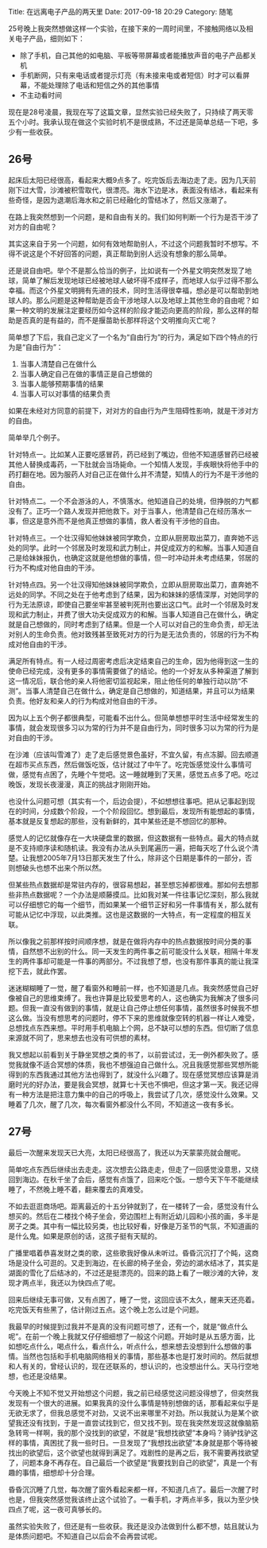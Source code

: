 Title: 在远离电子产品的两天里
Date: 2017-09-18 20:29
Category: 随笔

25号晚上我突然想做这样一个实验，在接下来的一周时间里，不接触网络以及相关电子产品，细则如下：

* 除了手机，自己其他的如电脑、平板等带屏幕或者能播放声音的电子产品都关机
* 手机断网，只有来电话或者提示灯亮（有未接来电或者短信）时才可以看屏幕，不能处理除了电话和短信之外的其他事情
* 不主动看时间

现在是28号凌晨，我现在写了这篇文章，显然实验已经失败了，只持续了两天零五个小时。我承认现在做这个实验时机不是很成熟，不过还是简单总结一下吧，多少有一些收获。

## 26号

起床后太阳已经很高，看起来大概9点多了。吃完饭后去海边走了走。因为几天前刚下过大雪，沙滩被积雪取代，很漂亮。海水下边是冰，表面没有结冰，看起来有些奇怪，是因为退潮后海水和之前已经融化的雪结冰了，然后又涨潮了。

在路上我突然想到一个问题，是和自由有关的。我们如何判断一个行为是否干涉了对方的自由呢？

其实这来自于另一个问题，如何有效地帮助别人，不过这个问题我暂时不想写。不得不说这是个不好回答的问题，真正帮助到别人远没有想象的那么简单。

还是说自由吧。举个不是那么恰当的例子，比如说有一个外星文明突然发现了地球，简单了解后发现地球已经被地球人破坏得不成样子，而地球人似乎过得不那么幸福。而这个外星文明拥有先进的技术，同时生活得很幸福，想必是可以帮助到地球人的。那么问题是这种帮助是否会干涉地球人以及地球上其他生命的自由呢？如果一种文明的发展注定要经历如今这样的阶段才能迈向更高的阶段，那么这样的帮助是否真的是有益的，而不是揠苗助长那样将这个文明推向灭亡呢？

简单想了下后，我自己定义了一个名为“自由行为”的行为，满足如下四个特点的行为是“自由行为”：

1. 当事人清楚自己在做什么
2. 当事人确定自己在做的事情正是自己想做的
3. 当事人能够预期事情的结果
4. 当事人可以对事情的结果负责

如果在未经对方同意的前提下，对对方的自由行为产生阻碍性影响，就是干涉对方的自由。

简单举几个例子。

针对特点一。比如某人正要吃感冒药，药已经到了嘴边，但他不知道感冒药已经被其他人替换成毒药，一下肚就会当场毙命。一个知情人发现，手疾眼快将他手中的药打翻在地。因为服药人对自己正在做什么并不清楚，知情人的行为不是干涉他的自由。

针对特点二。一个不会游泳的人，不慎落水。他知道自己的处境，但挣脱的力气都没有了。正巧一个路人发现并把他救下。对于当事人，他清楚自己在经历落水一事，但这是意外而不是他真正想做的事情，救人者没有干涉他的自由。

针对特点三。一个壮汉得知他妹妹被同学欺负，立即从厨房取出菜刀，直奔她不远处的同学。此时一个邻居及时发现和武力制止，并促成双方的和解。当事人知道自己是给妹妹报仇，也确定这就是他想做的事情，但一时冲动并未考虑结果，邻居的行为不构成对他自由的干涉。

针对特点四。另一个壮汉得知他妹妹被同学欺负，立即从厨房取出菜刀，直奔她不远处的同学。不同之处在于他考虑到了结果，因为和妹妹的感情深厚，对她同学的行为无法原谅，即使自己要坐牢甚至被判死刑也要出这口气。此时一个邻居及时发现和武力制止，并费了很大功夫促成双方的和解。当事人知道自己在做什么，确定就是自己想做的，同时考虑到了结果。但是一个人可以对自己的生命负责，却无法对别人的生命负责。他对致残甚至致死对方的行为是无法负责的，邻居的行为不构成对他自由的干涉。

满足所有特点。有一人经过周密考虑后决定结束自己的生命，因为他得到这一生的使命已经完成，没有更多的事情需要做了的结论。他的一个好友从多种渠道了解到这一情况后，联合他的亲人将他密切监视起来，阻止他任何的单独行动以防“不测”。当事人清楚自己在做什么，确定是自己想做的，知道结果，并且可以为结果负责。他好友和亲人的行为构成对他自由的干涉。

因为以上五个例子都很典型，可能看不出什么。但简单想想平时生活中经常发生的事情，就会发现很多习以为常的行为并不是自由行为，同时很多习以为常的行为是对自由的干涉。

在沙滩（应该叫雪滩了）走了走后感觉景色虽好，不宜久留，有点冻脚。回去顺道在超市买点东西，然后做饭吃饭，估计就过了中午了。吃完饭感觉没什么事情可做，感觉有点困了，先睡个午觉吧。这一睡就睡到了天黑，感觉五点多了吧。吃过晚饭，发现长夜漫漫，真正的挑战才刚刚开始。

也没什么问题可想（其实有一个，后边会提），不如想想往事吧。把从记事起到现在的时间，分成数个阶段，一个个阶段回忆。想到最后，发现所有能想起的事情，基本就是反复想起的那些，没有新鲜的，其中某些还是不想回忆的那种。

感觉人的记忆就像存在一大块硬盘里的数据，但这数据有一些特点。最大的特点就是不支持顺序读和随机读。我没有办法从头到尾遍历一遍，把每天吃了什么说个清楚。让我想2005年7月13日那天发生了什么，除非这个日期是事件的一部分，否则想破头也想不出来个所以然。

但某些热点数据却是常驻内存的，很容易想起，甚至想忘掉都很难。那如何去想那些非热点数据呢？一个办法是顺藤摸瓜。比如我对某一件往事记忆深刻，那么我就可以仔细想它的每一个细节，而如果某一个细节正好和另一件事情有关，那么就有可能从记忆中浮现，以此类推。这也是这数据的一大特点，有一定程度的相互关联。

所以像我之前那样按时间顺序想，就是在做将内存中的热点数据按时间分类的事情，自然想不出别的什么。同一天发生的两件事之前可能没什么关联，相隔十年发生的两件事却可能是一件事的两部分。不过我想了想，也没有那件事真的能让我深挖下去，就此作罢。

迷迷糊糊睡了一觉，醒了看窗外和睡前一样，也不知道是几点。我突然感觉自己好像被自己的思维束缚了。我也许算是比较爱思考的人，这也确实为我解决了很多问题。但我一直没有做到的事情，就是让自己停止想任何事情，虽然很多时候我不想这么做。当没有想思考的问题时，停不下来的思维就像空转的机器一样让人难受，总想找点东西来想。平时用手机电脑上个网，总不缺可以想的东西。但切断了信息来源就不同了，思来想去也没有可供想的素材。

我又想起以前看到关于静坐冥想之类的书了，以前尝试过，无一例外都失败了。感觉我就像不适合冥想的体质，我也不想强迫自己做什么。况且我感觉那些冥想所能得到的东西我通过其他方法也得到了，就没什么兴趣了。现在感觉冥想应该算是消磨时光的好办法，要是我会冥想，就算七十天也不惧吧，但这才第一天。我还记得有一种方法是把注意力集中的自己的呼吸上，我尝试了几次，感觉没什么效果。又睡着了几次，醒了几次，每次看窗外都没什么不同，不知道这一夜有多长。

## 27号

最后一次醒来发现天已大亮，太阳已经很高了，我还以为天蒙蒙亮就会醒呢。

简单吃点东西后继续出去走走。这次想去公路走走，但走了一回感觉没意思，又绕回到海边。在秋千坐了会后，感觉有点饿了，回来吃个饭。一想今天下午不能继续睡了，不然晚上睡不着，翻来覆去的真难受。

不如去逛逛商场吧。距离最近的十五分钟就到了，在一楼转了一会，感觉没有什么想买的。然后在二楼找个椅子坐会，旁边围栏上有附近幼儿园和小孩的画，多半是房子之类。其中有一幅比较另类，也比较好看，好像是万圣节的气氛，不知道画的是什么鬼。如果是原创的话，这孩子挺有天赋的。

广播里唱着恭喜发财之类的歌，这些歌我好像从未听过。昏昏沉沉打了个盹，这商场是没什么可逛的。又走到海边，在长廊的椅子坐会，旁边的湖水结冰了，其实是湖面的雪化了后结冰的，不过还是挺漂亮的。回来的路上看了一眼沙滩的大钟，发现才两点半，我还以为快四点了呢。

回来后继续无事可做，又有点困了，睡了一觉，这回应该不太久，醒来天还亮着。吃完饭天有些黑了，估计刚过五点。这个晚上怎么过是个问题。

我最早的时候提到过我并不是真的没有问题可想了，还有一个，就是“做点什么呢”。在前一个晚上我就又仔仔细细想了一般这个问题。开始时是从五感方面，比如想吃点什么，喝点什么，看点什么，听点什么，想来想去没想到什么想做的事情。当然也包括和手机电脑网络相关的事情，那些基本也是打发时间的。然后就想和人有关的，曾经认识的，现在还联系的，想认识的，也没想出什么。天马行空地想，也还是没结果。

今天晚上不知不觉又开始想这个问题，我之前已经感觉这问题没得想了，但突然我发现有一个很大的进展。如果我真的没什么事情是特别想做的话，那看起来似乎是无欲无求了，但我总感觉不对劲，又说不出来哪里不对劲。所以我就认为是某个欲望我还没有找到，于是一直尝试找到它，但又找不到。现在我突然发现这就像脑筋急转弯一样啊，我的那个没找到的欲望，不就是“我想找欲望”本身吗？骑驴找驴这样的事情，真困扰了我一些时日。一旦发现了“我想找出欲望”本身就是那个等待被找出的欲望后，这个欲望也就得到满足了。戏剧性的是再之后，我不需要再找欲望了，问题本身不再存在。自己最后一个欲望是“我要找到自己的欲望”，真是一个有趣的事情，细想却十分合理。

昏昏沉沉睡了几觉，每次醒了窗外看起来都一样，不知道几点了。最后一次醒了时也是，但我突然感觉我该终止这个试验了。一看手机，才两点半多，我以为至少快四点了呢，这一夜可真够长的。

虽然实验失败了，但还是有一些收获。我还是没办法做到什么都不想，姑且就认为是体质问题吧。不知道自己以后会不会再尝试呢。




